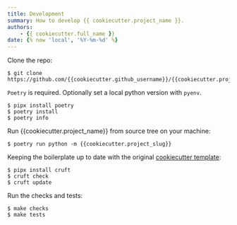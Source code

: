 ```yaml
---
title: Development 
summary: How to develop {{ cookiecutter.project_name }}. 
authors:
    - {{ cookiecutter.full_name }} 
date: {% now 'local', '%Y-%m-%d' %}
---
```


Clone the repo:

```shell
$ git clone https://github.com/{{cookiecutter.github_username}}/{{cookiecutter.project_slug}}
```

`Poetry` is required. Optionally set a local python version with `pyenv`.

```shell
$ pipx install poetry
$ poetry install
$ poetry info
```

Run {{cookiecutter.project_name}} from source tree on your machine:

```shell
$ poetry run python -m {{cookiecutter.project_slug}}
```

Keeping the boilerplate up to date with the original [cookiecutter template](https://github.com/smp4/cookiecutter-poetry-pypackage):

```shell
$ pipx install cruft
$ cruft check
$ cruft update
```

Run the checks and tests:

``` shell
$ make checks
$ make tests
```

